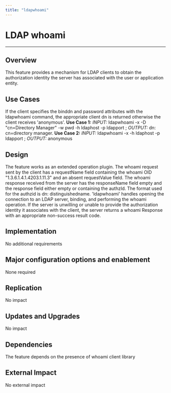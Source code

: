 ```yaml
---
title: "ldapwhoami"
---
```


# LDAP whoami
-------------

Overview
--------

This feature provides a mechanism for LDAP clients to obtain the authorization identity the server has associated with the user or application entity.

Use Cases
---------

If the client specifies the binddn and password attributes with the ldapwhoami command, the appropriate client dn is returned otherwise the client receives 'anonymous'.
**Use Case 1:** *INPUT:* ldapwhoami -x -D "cn=Directory Manager" -w pwd -h ldaphost -p ldapport ; *OUTPUT:* dn: cn=directory manager.
**Use Case 2:** *INPUT:* ldapwhoami -x -h ldaphost -p ldapport ; *OUTPUT:* anonymous

Design
------

The feature works as an extended operation plugin. The whoami request sent by the client has a requestName field containing the whoami OID "1.3.6.1.4.1.4203.1.11.3" and an absent requestValue field. The whoami response received from the server has the responseName field empty and the response field either empty or containing the authzId. The format used for the authzid is dn: distinguishedname. 'ldapwhoami' handles opening the connection to an LDAP server, binding, and performing the whoami operation. If the server is unwilling or unable to provide the authorization identity it associates with the client, the server returns a whoami Response with an appropriate non-success result code.

Implementation
--------------

No additional requirements

Major configuration options and enablement
------------------------------------------

None required

Replication
-----------

No impact

Updates and Upgrades
--------------------

No impact

Dependencies
------------

The feature depends on the presence of whoami client library

External Impact
---------------

No external impact
